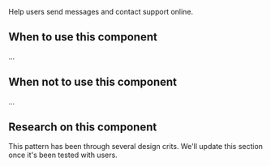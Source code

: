 Help users send messages and contact support online.

## When to use this component

...

## When not to use this component

...

## Research on this component

This pattern has been through several design crits. We'll update this section once it's been tested with users.